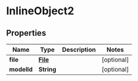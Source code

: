 

# InlineObject2

## Properties

Name | Type | Description | Notes
------------ | ------------- | ------------- | -------------
**file** | [**File**](File.md) |  |  [optional]
**modelId** | **String** |  |  [optional]



